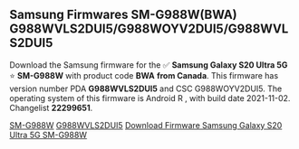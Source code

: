 <h2>Samsung Firmwares SM-G988W(BWA) G988WVLS2DUI5/G988WOYV2DUI5/G988WVLS2DUI5</h2>
Download the Samsung firmware for the ✅ <strong>Samsung Galaxy S20 Ultra 5G </strong> ⭐ <strong>SM-G988W</strong> with product code <strong>BWA</strong> <strong> from Canada</strong>. This firmware has version number PDA <strong>G988WVLS2DUI5</strong> and CSC G988WOYV2DUI5. The operating system of this firmware is Android R , with build date 2021-11-02. Changelist <strong>22299651</strong>.


[SM-G988W](https://samfirm.shop/samsung/model/SM-G988W)
[G988WVLS2DUI5](https://samfirm.shop/samsung/pda/G988WVLS2DUI5)
[Download Firmware Samsung Galaxy S20 Ultra 5G SM-G988W](https://samfirm.shop/samsung/firmware/470695)
